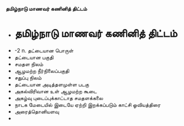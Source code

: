 **தமிழ்நாடு மாணவர் கணினித் திட்டம்**
- # தமிழ்நாடு மாணவர் கணினித் திட்டம்
- -2 n. தட்டையான பொருள்
- தட்டையான பகுதி
- சமதள நிலம்
- ஆழமற்ற நீர்நிலைப்பகுதி
- சதுப்பு நிலம்
- தட்டையான அடித்தளமுள்ள படகு
- அகல்விரிவான உள் ஆழமற்ற கூடை
- அகழ்வு புடைப்புக்காட்டாத சமதளக்கலை
- நாடக மேடையில் இடையே ஏற்றி இறக்கப்படும் காட்சி ஓவியத்திரை
- அரைத்தொனியளவு
-

